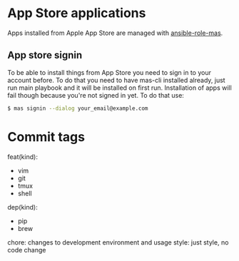# App Store applications
Apps installed from Apple App Store are managed with
[ansible-role-mas](https://github.com/geerlingguy/ansible-role-mas).


## App store signin
To be able to install things from App Store you need to sign in to your account
before. To do that you need to have mas-cli installed already, just run main
playbook and it will be installed on first run. Installation of apps will fail
though because you're not signed in yet. To do that use:

``` sh
$ mas signin --dialog your_email@example.com
```
# Commit tags

feat(kind):
- vim
- git
- tmux
- shell

dep(kind):
- pip
- brew

chore: changes to development environment and usage
style: just style, no code change

